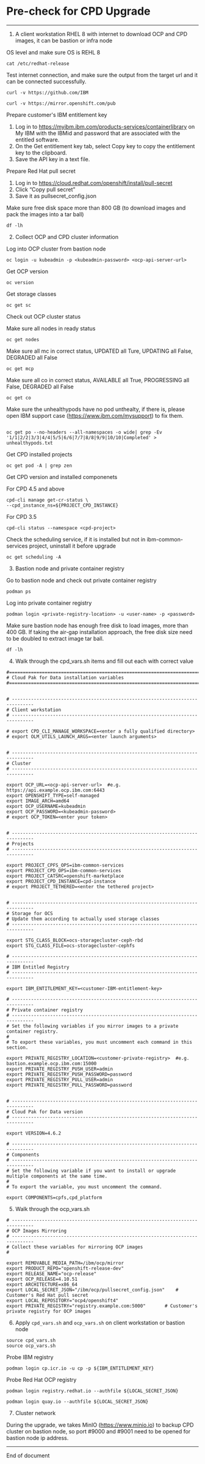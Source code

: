 # Pre-check for CPD Upgrade

---

1. A client workstation RHEL 8 with internet to download OCP and CPD images, it can be bastion or infra node 

OS level and make sure OS is REHL 8

```
cat /etc/redhat-release

```


Test internet connection, and make sure the output from the target url and it can be connected successfully.

```
curl -v https://github.com/IBM

curl -v https://mirror.openshift.com/pub

```

Prepare customer's IBM entitlement key

  1) Log in to https://myibm.ibm.com/products-services/containerlibrary on My IBM with the IBMid and password that are associated with the entitled software.
  2) On the Get entitlement key tab, select Copy key to copy the entitlement key to the clipboard.
  3) Save the API key in a text file.

Prepare Red Hat pull secret

  1) Log in to https://cloud.redhat.com/openshift/install/pull-secret
  2) Click “Copy pull secret” 
  3) Save it as pullsecret_config.json

Make sure free disk space more than 800 GB (to download images and pack the images into a tar ball)

```
df -lh

```

2. Collect OCP and CPD cluster information

Log into OCP cluster from bastion node

```
oc login -u kubeadmin -p <kubeadmin-password> <ocp-api-server-url>

```

Get OCP version

```
oc version

```

Get storage classes

```
oc get sc

```

Check out OCP cluster status

Make sure all nodes in ready status

```
oc get nodes

```

Make sure all mc in correct status, UPDATED all Ture, UPDATING all False, DEGRADED all False

```
oc get mcp

```

Make sure all co in correct status, AVAILABLE all True, PROGRESSING all False, DEGRADED all False

```
oc get co

```

Make sure the unhealthypods have no pod unthealty, if there is, please open IBM support case (https://www.ibm.com/mysupport) to fix them.

```

oc get po --no-headers --all-namespaces -o wide| grep -Ev '1/1|2/2|3/3|4/4|5/5|6/6|7/7|8/8|9/9|10/10|Completed' > unhealthypods.txt

```

Get CPD installed projects

```
oc get pod -A | grep zen

```

Get CPD version and installed componenets

For CPD 4.5 and above

```
cpd-cli manage get-cr-status \
--cpd_instance_ns=${PROJECT_CPD_INSTANCE}

```

For CPD 3.5

```
cpd-cli status --namespace <cpd-project>

```

Check the scheduling service, if it is installed but not in ibm-common-services project, uninstall it before upgrade

```
oc get scheduling -A

```

3. Bastion node and private container registry

Go to bastion node and check out private container registry

```
podman ps

```

Log into private container registry

```
podman login <private-registry-location> -u <user-name> -p <password>

```

Make sure bastion node has enough free disk to load images, more than 400 GB. If taking the air-gap installation approach, the free disk size need to be doubled to extract image tar ball.

```
df -lh

```

4. Walk through the cpd_vars.sh items and fill out each with correct value

```
#===============================================================================
# Cloud Pak for Data installation variables
#===============================================================================


# ------------------------------------------------------------------------------
# Client workstation
# ------------------------------------------------------------------------------

# export CPD_CLI_MANAGE_WORKSPACE=<enter a fully qualified directory>
# export OLM_UTILS_LAUNCH_ARGS=<enter launch arguments>


# ------------------------------------------------------------------------------
# Cluster
# ------------------------------------------------------------------------------

export OCP_URL=<ocp-api-server-url>  #e.g. https://api.example.ocp.ibm.com:6443
export OPENSHIFT_TYPE=self-managed
export IMAGE_ARCH=amd64
export OCP_USERNAME=kubeadmin
export OCP_PASSWORD=<kubeadmin-password>
# export OCP_TOKEN=<enter your token>


# ------------------------------------------------------------------------------
# Projects
# ------------------------------------------------------------------------------

export PROJECT_CPFS_OPS=ibm-common-services
export PROJECT_CPD_OPS=ibm-common-services
export PROJECT_CATSRC=openshift-marketplace
export PROJECT_CPD_INSTANCE=cpd-instance
# export PROJECT_TETHERED=<enter the tethered project>


# ------------------------------------------------------------------------------
# Storage for OCS
# Update them according to actually used storage classes
# ------------------------------------------------------------------------------

export STG_CLASS_BLOCK=ocs-storagecluster-ceph-rbd
export STG_CLASS_FILE=ocs-storagecluster-cephfs

# ------------------------------------------------------------------------------
# IBM Entitled Registry
# ------------------------------------------------------------------------------

export IBM_ENTITLEMENT_KEY=<customer-IBM-entitlement-key>

# ------------------------------------------------------------------------------
# Private container registry
# ------------------------------------------------------------------------------
# Set the following variables if you mirror images to a private container registry.
#
# To export these variables, you must uncomment each command in this section.

export PRIVATE_REGISTRY_LOCATION=<customer-private-registry>  #e.g. bastion.example.ocp.ibm.com:15000
export PRIVATE_REGISTRY_PUSH_USER=admin
export PRIVATE_REGISTRY_PUSH_PASSWORD=password
export PRIVATE_REGISTRY_PULL_USER=admin
export PRIVATE_REGISTRY_PULL_PASSWORD=password


# ------------------------------------------------------------------------------
# Cloud Pak for Data version
# ------------------------------------------------------------------------------

export VERSION=4.6.2

# ------------------------------------------------------------------------------
# Components
# ------------------------------------------------------------------------------
# Set the following variable if you want to install or upgrade multiple components at the same time.
#
# To export the variable, you must uncomment the command.

export COMPONENTS=cpfs,cpd_platform

```

5. Walk through the ocp_vars.sh 

```
# ------------------------------------------------------------------------------
# OCP Images Mirroring
# ------------------------------------------------------------------------------
# Collect these variables for mirroring OCP images
#

export REMOVABLE_MEDIA_PATH=/ibm/ocp/mirror
export PRODUCT_REPO="openshift-release-dev"
export RELEASE_NAME="ocp-release"
export OCP_RELEASE=4.10.51
export ARCHITECTURE=x86_64
export LOCAL_SECRET_JSON="/ibm/ocp/pullsecret_config.json"    # Customer's Red Hat pull secret
export LOCAL_REPOSITORY="ocp4/openshift4"
export PRIVATE_REGISTRY="registry.example.com:5000"       # Customer's private registry for OCP images

```

6. Apply ```cpd_vars.sh``` and ```ocp_vars.sh``` on client workstation or bastion node

```
source cpd_vars.sh
source ocp_vars.sh

```

Probe IBM registry

```
podman login cp.icr.io -u cp -p ${IBM_ENTITLEMENT_KEY}

```

Probe Red Hat OCP registry

```
podman login registry.redhat.io --authfile ${LOCAL_SECRET_JSON}

podman login quay.io --authfile ${LOCAL_SECRET_JSON}

```

7. Cluster network

During the upgrade, we takes MinIO (https://www.minio.io) to backup CPD cluster on bastion node, so port #9000 and #9001 need to be opened for bastion node ip address.


---

End of document
